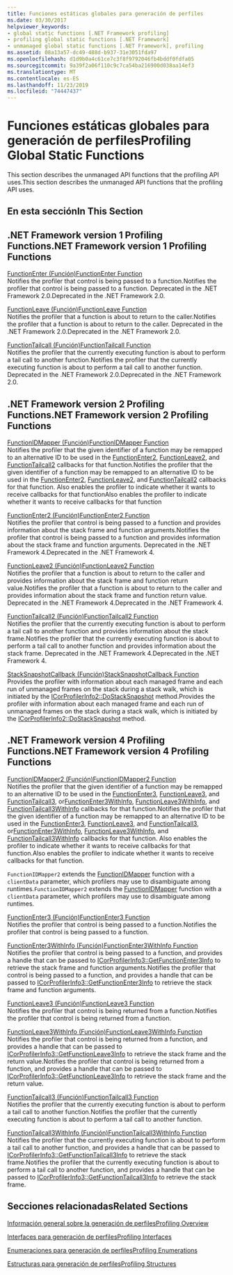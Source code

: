 ```yaml
---
title: Funciones estáticas globales para generación de perfiles
ms.date: 03/30/2017
helpviewer_keywords:
- global static functions [.NET Framework profiling]
- profiling global static functions [.NET Framework]
- unmanaged global static functions [.NET Framework], profiling
ms.assetid: 08a13a57-dc49-488d-b937-31e3051fda97
ms.openlocfilehash: d1d9b0a4c61ce7c3f8f9792046fb4bddf0fdfa05
ms.sourcegitcommit: 9a39f2a06f110c9c7ca54ba216900d038aa14ef3
ms.translationtype: MT
ms.contentlocale: es-ES
ms.lasthandoff: 11/23/2019
ms.locfileid: "74447437"
---
```

# <a name="profiling-global-static-functions"></a><span data-ttu-id="66335-102">Funciones estáticas globales para generación de perfiles</span><span class="sxs-lookup"><span data-stu-id="66335-102">Profiling Global Static Functions</span></span>
<span data-ttu-id="66335-103">This section describes the unmanaged API functions that the profiling API uses.</span><span class="sxs-lookup"><span data-stu-id="66335-103">This section describes the unmanaged API functions that the profiling API uses.</span></span>  
  
## <a name="in-this-section"></a><span data-ttu-id="66335-104">En esta sección</span><span class="sxs-lookup"><span data-stu-id="66335-104">In This Section</span></span>  
  
## <a name="net-framework-version-1-profiling-functions"></a><span data-ttu-id="66335-105">.NET Framework version 1 Profiling Functions</span><span class="sxs-lookup"><span data-stu-id="66335-105">.NET Framework version 1 Profiling Functions</span></span>  
 [<span data-ttu-id="66335-106">FunctionEnter (Función)</span><span class="sxs-lookup"><span data-stu-id="66335-106">FunctionEnter Function</span></span>](../../../../docs/framework/unmanaged-api/profiling/functionenter-function.md)  
 <span data-ttu-id="66335-107">Notifies the profiler that control is being passed to a function.</span><span class="sxs-lookup"><span data-stu-id="66335-107">Notifies the profiler that control is being passed to a function.</span></span> <span data-ttu-id="66335-108">Deprecated in the .NET Framework 2.0.</span><span class="sxs-lookup"><span data-stu-id="66335-108">Deprecated in the .NET Framework 2.0.</span></span>  
  
 [<span data-ttu-id="66335-109">FunctionLeave (Función)</span><span class="sxs-lookup"><span data-stu-id="66335-109">FunctionLeave Function</span></span>](../../../../docs/framework/unmanaged-api/profiling/functionleave-function.md)  
 <span data-ttu-id="66335-110">Notifies the profiler that a function is about to return to the caller.</span><span class="sxs-lookup"><span data-stu-id="66335-110">Notifies the profiler that a function is about to return to the caller.</span></span> <span data-ttu-id="66335-111">Deprecated in the .NET Framework 2.0.</span><span class="sxs-lookup"><span data-stu-id="66335-111">Deprecated in the .NET Framework 2.0.</span></span>  
  
 [<span data-ttu-id="66335-112">FunctionTailcall (Función)</span><span class="sxs-lookup"><span data-stu-id="66335-112">FunctionTailcall Function</span></span>](../../../../docs/framework/unmanaged-api/profiling/functiontailcall-function.md)  
 <span data-ttu-id="66335-113">Notifies the profiler that the currently executing function is about to perform a tail call to another function.</span><span class="sxs-lookup"><span data-stu-id="66335-113">Notifies the profiler that the currently executing function is about to perform a tail call to another function.</span></span> <span data-ttu-id="66335-114">Deprecated in the .NET Framework 2.0.</span><span class="sxs-lookup"><span data-stu-id="66335-114">Deprecated in the .NET Framework 2.0.</span></span>  
  
## <a name="net-framework-version-2-profiling-functions"></a><span data-ttu-id="66335-115">.NET Framework version 2 Profiling Functions</span><span class="sxs-lookup"><span data-stu-id="66335-115">.NET Framework version 2 Profiling Functions</span></span>  
 [<span data-ttu-id="66335-116">FunctionIDMapper (Función)</span><span class="sxs-lookup"><span data-stu-id="66335-116">FunctionIDMapper Function</span></span>](../../../../docs/framework/unmanaged-api/profiling/functionidmapper-function.md)  
 <span data-ttu-id="66335-117">Notifies the profiler that the given identifier of a function may be remapped to an alternative ID to be used in the [FunctionEnter2](../../../../docs/framework/unmanaged-api/profiling/functionenter2-function.md), [FunctionLeave2](../../../../docs/framework/unmanaged-api/profiling/functionleave2-function.md), and [FunctionTailcall2](../../../../docs/framework/unmanaged-api/profiling/functiontailcall2-function.md) callbacks for that function.</span><span class="sxs-lookup"><span data-stu-id="66335-117">Notifies the profiler that the given identifier of a function may be remapped to an alternative ID to be used in the [FunctionEnter2](../../../../docs/framework/unmanaged-api/profiling/functionenter2-function.md), [FunctionLeave2](../../../../docs/framework/unmanaged-api/profiling/functionleave2-function.md), and [FunctionTailcall2](../../../../docs/framework/unmanaged-api/profiling/functiontailcall2-function.md) callbacks for that function.</span></span> <span data-ttu-id="66335-118">Also enables the profiler to indicate whether it wants to receive callbacks for that function</span><span class="sxs-lookup"><span data-stu-id="66335-118">Also enables the profiler to indicate whether it wants to receive callbacks for that function</span></span>  
  
 [<span data-ttu-id="66335-119">FunctionEnter2 (Función)</span><span class="sxs-lookup"><span data-stu-id="66335-119">FunctionEnter2 Function</span></span>](../../../../docs/framework/unmanaged-api/profiling/functionenter2-function.md)  
 <span data-ttu-id="66335-120">Notifies the profiler that control is being passed to a function and provides information about the stack frame and function arguments.</span><span class="sxs-lookup"><span data-stu-id="66335-120">Notifies the profiler that control is being passed to a function and provides information about the stack frame and function arguments.</span></span> <span data-ttu-id="66335-121">Deprecated in the .NET Framework 4.</span><span class="sxs-lookup"><span data-stu-id="66335-121">Deprecated in the .NET Framework 4.</span></span>  
  
 [<span data-ttu-id="66335-122">FunctionLeave2 (Función)</span><span class="sxs-lookup"><span data-stu-id="66335-122">FunctionLeave2 Function</span></span>](../../../../docs/framework/unmanaged-api/profiling/functionleave2-function.md)  
 <span data-ttu-id="66335-123">Notifies the profiler that a function is about to return to the caller and provides information about the stack frame and function return value.</span><span class="sxs-lookup"><span data-stu-id="66335-123">Notifies the profiler that a function is about to return to the caller and provides information about the stack frame and function return value.</span></span> <span data-ttu-id="66335-124">Deprecated in the .NET Framework 4.</span><span class="sxs-lookup"><span data-stu-id="66335-124">Deprecated in the .NET Framework 4.</span></span>  
  
 [<span data-ttu-id="66335-125">FunctionTailcall2 (Función)</span><span class="sxs-lookup"><span data-stu-id="66335-125">FunctionTailcall2 Function</span></span>](../../../../docs/framework/unmanaged-api/profiling/functiontailcall2-function.md)  
 <span data-ttu-id="66335-126">Notifies the profiler that the currently executing function is about to perform a tail call to another function and provides information about the stack frame.</span><span class="sxs-lookup"><span data-stu-id="66335-126">Notifies the profiler that the currently executing function is about to perform a tail call to another function and provides information about the stack frame.</span></span> <span data-ttu-id="66335-127">Deprecated in the .NET Framework 4.</span><span class="sxs-lookup"><span data-stu-id="66335-127">Deprecated in the .NET Framework 4.</span></span>  
  
 [<span data-ttu-id="66335-128">StackSnapshotCallback (Función)</span><span class="sxs-lookup"><span data-stu-id="66335-128">StackSnapshotCallback Function</span></span>](../../../../docs/framework/unmanaged-api/profiling/stacksnapshotcallback-function.md)  
 <span data-ttu-id="66335-129">Provides the profiler with information about each managed frame and each run of unmanaged frames on the stack during a stack walk, which is initiated by the [ICorProfilerInfo2::DoStackSnapshot](../../../../docs/framework/unmanaged-api/profiling/icorprofilerinfo2-dostacksnapshot-method.md) method.</span><span class="sxs-lookup"><span data-stu-id="66335-129">Provides the profiler with information about each managed frame and each run of unmanaged frames on the stack during a stack walk, which is initiated by the [ICorProfilerInfo2::DoStackSnapshot](../../../../docs/framework/unmanaged-api/profiling/icorprofilerinfo2-dostacksnapshot-method.md) method.</span></span>  
  
## <a name="net-framework-version-4-profiling-functions"></a><span data-ttu-id="66335-130">.NET Framework version 4 Profiling Functions</span><span class="sxs-lookup"><span data-stu-id="66335-130">.NET Framework version 4 Profiling Functions</span></span>  
 [<span data-ttu-id="66335-131">FunctionIDMapper2 (Función)</span><span class="sxs-lookup"><span data-stu-id="66335-131">FunctionIDMapper2 Function</span></span>](../../../../docs/framework/unmanaged-api/profiling/functionidmapper2-function.md)  
 <span data-ttu-id="66335-132">Notifies the profiler that the given identifier of a function may be remapped to an alternative ID to be used in the [FunctionEnter3](../../../../docs/framework/unmanaged-api/profiling/functionenter3-function.md), [FunctionLeave3](../../../../docs/framework/unmanaged-api/profiling/functionleave3-function.md), and [FunctionTailcall3](../../../../docs/framework/unmanaged-api/profiling/functiontailcall3-function.md), or[FunctionEnter3WithInfo](../../../../docs/framework/unmanaged-api/profiling/functionenter3withinfo-function.md), [FunctionLeave3WithInfo](../../../../docs/framework/unmanaged-api/profiling/functionleave3withinfo-function.md), and [FunctionTailcall3WithInfo](../../../../docs/framework/unmanaged-api/profiling/functiontailcall3withinfo-function.md) callbacks for that function.</span><span class="sxs-lookup"><span data-stu-id="66335-132">Notifies the profiler that the given identifier of a function may be remapped to an alternative ID to be used in the [FunctionEnter3](../../../../docs/framework/unmanaged-api/profiling/functionenter3-function.md), [FunctionLeave3](../../../../docs/framework/unmanaged-api/profiling/functionleave3-function.md), and [FunctionTailcall3](../../../../docs/framework/unmanaged-api/profiling/functiontailcall3-function.md), or[FunctionEnter3WithInfo](../../../../docs/framework/unmanaged-api/profiling/functionenter3withinfo-function.md), [FunctionLeave3WithInfo](../../../../docs/framework/unmanaged-api/profiling/functionleave3withinfo-function.md), and [FunctionTailcall3WithInfo](../../../../docs/framework/unmanaged-api/profiling/functiontailcall3withinfo-function.md) callbacks for that function.</span></span> <span data-ttu-id="66335-133">Also enables the profiler to indicate whether it wants to receive callbacks for that function.</span><span class="sxs-lookup"><span data-stu-id="66335-133">Also enables the profiler to indicate whether it wants to receive callbacks for that function.</span></span>  
  
 <span data-ttu-id="66335-134">`FunctionIDMapper2` extends the [FunctionIDMapper](../../../../docs/framework/unmanaged-api/profiling/functionidmapper-function.md) function with a `clientData` parameter, which profilers may use to disambiguate among runtimes.</span><span class="sxs-lookup"><span data-stu-id="66335-134">`FunctionIDMapper2` extends the [FunctionIDMapper](../../../../docs/framework/unmanaged-api/profiling/functionidmapper-function.md) function with a `clientData` parameter, which profilers may use to disambiguate among runtimes.</span></span>  
  
 [<span data-ttu-id="66335-135">FunctionEnter3 (Función)</span><span class="sxs-lookup"><span data-stu-id="66335-135">FunctionEnter3 Function</span></span>](../../../../docs/framework/unmanaged-api/profiling/functionenter3-function.md)  
 <span data-ttu-id="66335-136">Notifies the profiler that control is being passed to a function.</span><span class="sxs-lookup"><span data-stu-id="66335-136">Notifies the profiler that control is being passed to a function.</span></span>  
  
 [<span data-ttu-id="66335-137">FunctionEnter3WithInfo (Función)</span><span class="sxs-lookup"><span data-stu-id="66335-137">FunctionEnter3WithInfo Function</span></span>](../../../../docs/framework/unmanaged-api/profiling/functionenter3withinfo-function.md)  
 <span data-ttu-id="66335-138">Notifies the profiler that control is being passed to a function, and provides a handle that can be passed to [ICorProfilerInfo3::GetFunctionEnter3Info](../../../../docs/framework/unmanaged-api/profiling/icorprofilerinfo3-getfunctionenter3info-method.md) to retrieve the stack frame and function arguments.</span><span class="sxs-lookup"><span data-stu-id="66335-138">Notifies the profiler that control is being passed to a function, and provides a handle that can be passed to [ICorProfilerInfo3::GetFunctionEnter3Info](../../../../docs/framework/unmanaged-api/profiling/icorprofilerinfo3-getfunctionenter3info-method.md) to retrieve the stack frame and function arguments.</span></span>  
  
 [<span data-ttu-id="66335-139">FunctionLeave3 (Función)</span><span class="sxs-lookup"><span data-stu-id="66335-139">FunctionLeave3 Function</span></span>](../../../../docs/framework/unmanaged-api/profiling/functionleave3-function.md)  
 <span data-ttu-id="66335-140">Notifies the profiler that control is being returned from a function.</span><span class="sxs-lookup"><span data-stu-id="66335-140">Notifies the profiler that control is being returned from a function.</span></span>  
  
 [<span data-ttu-id="66335-141">FunctionLeave3WithInfo (Función)</span><span class="sxs-lookup"><span data-stu-id="66335-141">FunctionLeave3WithInfo Function</span></span>](../../../../docs/framework/unmanaged-api/profiling/functionleave3withinfo-function.md)  
 <span data-ttu-id="66335-142">Notifies the profiler that control is being returned from a function, and provides a handle that can be passed to [ICorProfilerInfo3::GetFunctionLeave3Info](../../../../docs/framework/unmanaged-api/profiling/icorprofilerinfo3-getfunctionleave3info-method.md) to retrieve the stack frame and the return value.</span><span class="sxs-lookup"><span data-stu-id="66335-142">Notifies the profiler that control is being returned from a function, and provides a handle that can be passed to [ICorProfilerInfo3::GetFunctionLeave3Info](../../../../docs/framework/unmanaged-api/profiling/icorprofilerinfo3-getfunctionleave3info-method.md) to retrieve the stack frame and the return value.</span></span>  
  
 [<span data-ttu-id="66335-143">FunctionTailcall3 (Función)</span><span class="sxs-lookup"><span data-stu-id="66335-143">FunctionTailcall3 Function</span></span>](../../../../docs/framework/unmanaged-api/profiling/functiontailcall3-function.md)  
 <span data-ttu-id="66335-144">Notifies the profiler that the currently executing function is about to perform a tail call to another function.</span><span class="sxs-lookup"><span data-stu-id="66335-144">Notifies the profiler that the currently executing function is about to perform a tail call to another function.</span></span>  
  
 [<span data-ttu-id="66335-145">FunctionTailcall3WithInfo (Función)</span><span class="sxs-lookup"><span data-stu-id="66335-145">FunctionTailcall3WithInfo Function</span></span>](../../../../docs/framework/unmanaged-api/profiling/functiontailcall3withinfo-function.md)  
 <span data-ttu-id="66335-146">Notifies the profiler that the currently executing function is about to perform a tail call to another function, and provides a handle that can be passed to [ICorProfilerInfo3::GetFunctionTailcall3Info](../../../../docs/framework/unmanaged-api/profiling/icorprofilerinfo3-getfunctiontailcall3info-method.md) to retrieve the stack frame.</span><span class="sxs-lookup"><span data-stu-id="66335-146">Notifies the profiler that the currently executing function is about to perform a tail call to another function, and provides a handle that can be passed to [ICorProfilerInfo3::GetFunctionTailcall3Info](../../../../docs/framework/unmanaged-api/profiling/icorprofilerinfo3-getfunctiontailcall3info-method.md) to retrieve the stack frame.</span></span>  
  
## <a name="related-sections"></a><span data-ttu-id="66335-147">Secciones relacionadas</span><span class="sxs-lookup"><span data-stu-id="66335-147">Related Sections</span></span>  
 [<span data-ttu-id="66335-148">Información general sobre la generación de perfiles</span><span class="sxs-lookup"><span data-stu-id="66335-148">Profiling Overview</span></span>](../../../../docs/framework/unmanaged-api/profiling/profiling-overview.md)  
  
 [<span data-ttu-id="66335-149">Interfaces para generación de perfiles</span><span class="sxs-lookup"><span data-stu-id="66335-149">Profiling Interfaces</span></span>](../../../../docs/framework/unmanaged-api/profiling/profiling-interfaces.md)  
  
 [<span data-ttu-id="66335-150">Enumeraciones para generación de perfiles</span><span class="sxs-lookup"><span data-stu-id="66335-150">Profiling Enumerations</span></span>](../../../../docs/framework/unmanaged-api/profiling/profiling-enumerations.md)  
  
 [<span data-ttu-id="66335-151">Estructuras para generación de perfiles</span><span class="sxs-lookup"><span data-stu-id="66335-151">Profiling Structures</span></span>](../../../../docs/framework/unmanaged-api/profiling/profiling-structures.md)
